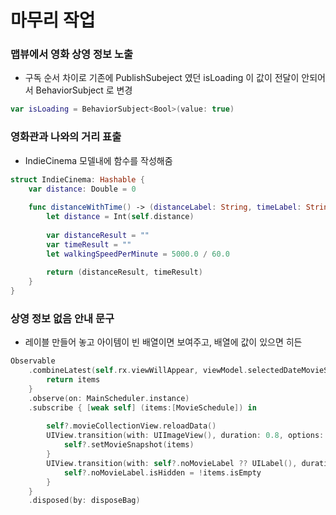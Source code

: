 # 마무리 작업

### 맵뷰에서 영화 상영 정보 노출

- 구독 순서 차이로 기존에 PublishSubeject 였던 isLoading 이 값이 전달이 안되어서 BehaviorSubject 로 변경

```swift
var isLoading = BehaviorSubject<Bool>(value: true)
```

### 영화관과 나와의 거리 표출

- IndieCinema 모델내에 함수를 작성해줌

```swift
struct IndieCinema: Hashable {
    var distance: Double = 0
    
    func distanceWithTime() -> (distanceLabel: String, timeLabel: String) {
        let distance = Int(self.distance)
                
        var distanceResult = ""
        var timeResult = ""
        let walkingSpeedPerMinute = 5000.0 / 60.0
        
        return (distanceResult, timeResult)
    }
}
```

### 상영 정보 없음 안내 문구

- 레이블 만들어 놓고 아이템이 빈 배열이면 보여주고, 배열에 값이 있으면 히든

```swift
Observable
    .combineLatest(self.rx.viewWillAppear, viewModel.selectedDateMovieSchedule) { _ , items in
        return items
    }
    .observe(on: MainScheduler.instance)
    .subscribe { [weak self] (items:[MovieSchedule]) in
        
        self?.movieCollectionView.reloadData()
        UIView.transition(with: UIImageView(), duration: 0.8, options: .transitionCrossDissolve) {
            self?.setMovieSnapshot(items)
        }
        UIView.transition(with: self?.noMovieLabel ?? UILabel(), duration: 1.0, options: .transitionCrossDissolve) {
            self?.noMovieLabel.isHidden = !items.isEmpty
        }
    }
    .disposed(by: disposeBag)
```
